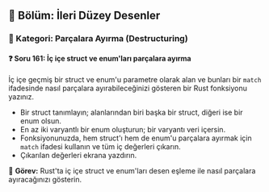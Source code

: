 ## 📘 Bölüm: İleri Düzey Desenler  
### 🔹 Kategori: Parçalara Ayırma (Destructuring)  
#### ❓ Soru 161: İç içe struct ve enum'ları parçalara ayırma

İç içe geçmiş bir struct ve enum'u parametre olarak alan ve bunları bir `match` ifadesinde nasıl parçalara ayırabileceğinizi gösteren bir Rust fonksiyonu yazınız.

- Bir struct tanımlayın; alanlarından biri başka bir struct, diğeri ise bir enum olsun.
- En az iki varyantlı bir enum oluşturun; bir varyantı veri içersin.
- Fonksiyonunuzda, hem struct'ı hem de enum'u parçalara ayırmak için `match` ifadesi kullanın ve tüm iç değerleri çıkarın.
- Çıkarılan değerleri ekrana yazdırın.

🔧 **Görev:** Rust'ta iç içe struct ve enum'ları desen eşleme ile nasıl parçalara ayıracağınızı gösterin.
